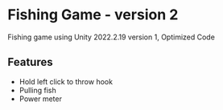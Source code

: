 # Fishing Game - version 2

Fishing game using Unity 2022.2.19 version 1, Optimized Code

## Features

- Hold left click to throw hook
- Pulling fish
- Power meter
